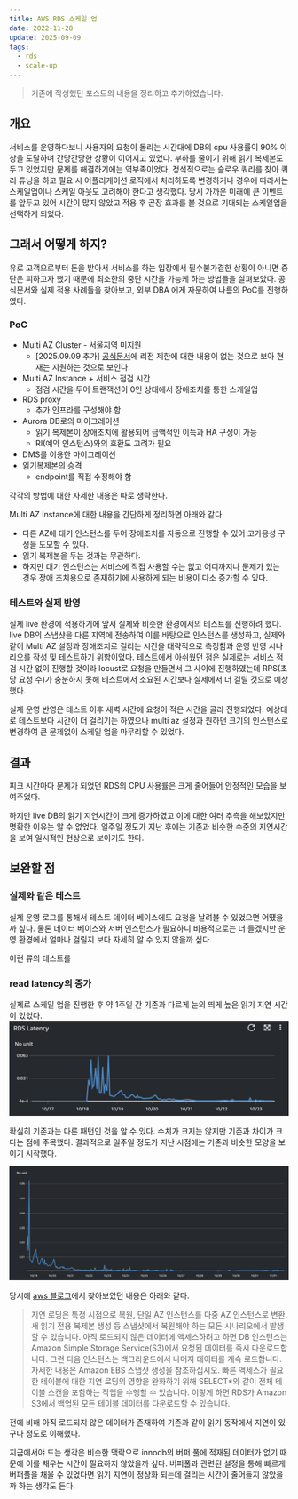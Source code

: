 ```yaml
---
title: AWS RDS 스케일 업
date: 2022-11-28
update: 2025-09-09
tags:
  - rds
  - scale-up
---
```


> 기존에 작성했던 포스트의 내용을 정리하고 추가하였습니다.

## 개요

서비스를 운영하다보니 사용자의 요청이 몰리는 시간대에 DB의 cpu 사용률이 90% 이상을 도달하며 간당간당한 상황이 이어지고 있었다. 부하를 줄이기 위해 읽기 복제본도 두고 있었지만 문제를 해결하기에는 역부족이었다. 정석적으로는 슬로우 쿼리를 찾아 쿼리 튜닝을 하고 필요 시 어플리케이션 로직에서 처리하도록 변경하거나 경우에 따라서는 스케일업이나 스케일 아웃도 고려해야 한다고 생각했다. 당시 가까운 미래에 큰 이벤트를 앞두고 있어 시간이 많지 않았고 적용 후 곧장 효과를 볼 것으로 기대되는 스케일업을 선택하게 되었다.

## 그래서 어떻게 하지?

유료 고객으로부터 돈을 받아서 서비스를 하는 입장에서 필수불가결한 상황이 아니면 중단은 피하고자 했기 때문에 최소한의 중단 시간을 가능케 하는 방법들을 살펴보았다. 공식문서와 실제 적용 사례들을 찾아보고, 외부 DBA 에게 자문하여 나름의 PoC를 진행하였다.

### PoC

- Multi AZ Cluster - 서울지역 미지원
  - [2025.09.09 추가] [공식문서](https://docs.aws.amazon.com/ko_kr/AmazonRDS/latest/UserGuide/multi-az-db-clusters-concepts.Limitations.html)에 리전 제한에 대한 내용이 없는 것으로 보아 현재는 지원하는 것으로 보인다.
- Multi AZ Instance + 서비스 점검 시간
  - 점검 시간을 두어 트랜잭션이 0인 상태에서 장애조치를 통한 스케일업
- RDS proxy
  - 추가 인프라를 구성해야 함
- Aurora DB로의 마이그레이션
  - 읽기 복제본이 장애조치에 활용되어 금액적인 이득과 HA 구성이 가능
  - RI(예약 인스턴스)와의 호환도 고려가 필요
- DMS를 이용한 마이그레이션
- 읽기복제본의 승격
  - endpoint를 직접 수정해야 함

각각의 방법에 대한 자세한 내용은 따로 생략한다.

Multi AZ Instance에 대한 내용을 간단하게 정리하면 아래와 같다.

- 다른 AZ에 대기 인스턴스를 두어 장애조치를 자동으로 진행할 수 있어 고가용성 구성을 도모할 수 있다.
- 읽기 복제본을 두는 것과는 무관하다.
- 하지만 대기 인스턴스는 서비스에 직접 사용할 수는 없고 어디까지나 문제가 있는 경우 장애 조치용으로 존재하기에 사용하게 되는 비용이 다소 증가할 수 있다.

### 테스트와 실제 반영

실제 live 환경에 적용하기에 앞서 실제와 비슷한 환경에서의 테스트를 진행하려 했다. live DB의 스냅샷을 다른 지역에 전송하여 이를 바탕으로 인스턴스를 생성하고, 실제와 같이 Multi AZ 설정과 장애조치로 걸리는 시간을 대략적으로 측정함과 운영 반영 시나리오를 작성 및 테스트하기 위함이었다. 테스트에서 아쉬웠던 점은 실제로는 서비스 점검 시간 없이 진행할 것이라 locust로 요청을 만들면서 그 사이에 진행하였는데 RPS(초당 요청 수)가 충분하지 못해 테스트에서 소요된 시간보다 실제에서 더 걸릴 것으로 예상했다.

실제 운영 반영은 테스트 이후 새벽 시간에 요청이 적은 시간을 골라 진행되었다. 예상대로 테스트보다 시간이 더 걸리기는 하였으나 multi az 설정과 원하던 크기의 인스턴스로 변경하여 큰 문제없이 스케일 업을 마무리할 수 있었다.

## 결과

피크 시간마다 문제가 되었던 RDS의 CPU 사용률은 크게 줄어들어 안정적인 모습을 보여주었다.

하지만 live DB의 읽기 지연시간이 크게 증가하였고 이에 대한 여러 추측을 해보았지만 명확한 이유는 알 수 없었다.
일주일 정도가 지난 후에는 기존과 비슷한 수준의 지연시간을 보여 일시적인 현상으로 보이기도 한다.

## 보완할 점

### 실제와 같은 테스트

실제 운영 로그를 통해서 테스트 데이터 베이스에도 요청을 날려볼 수 있었으면 어떘을까 싶다. 물론 데이터 베이스와 서버 인스턴스가 필요하니 비용적으로는 더 들겠지만 운영 환경에서 얼마나 걸릴지 보다 자세히 알 수 있지 않을까 싶다.

이런 류의 테스트를

### read latency의 증가

실제로 스케일 업을 진행한 후 약 1주일 간 기존과 다르게 눈의 띄게 높은 읽기 지연 시간이 있었다.
![ReadLatency가 요동쳤다.](latency1.png)

확실히 기존과는 다른 패턴인 것을 알 수 있다. 수치가 크지는 않지만 기존과 차이가 크다는 점에 주목했다. 결과적으로 일주일 정도가 지난 시점에는 기존과 비슷한 모양을 보이기 시작했다.

![다시 돌아오기는 했다.](latency2.png)

당시에 [aws 블로그](https://repost.aws/ko/knowledge-center/rds-write-latency-spikes)에서 찾아보았던 내용은 아래와 같다.

> 지연 로딩은 특정 시점으로 복원, 단일 AZ 인스턴스를 다중 AZ 인스턴스로 변환, 새 읽기 전용 복제본 생성 등 스냅샷에서 복원해야 하는 모든 시나리오에서 발생할 수 있습니다. 아직 로드되지 않은 데이터에 액세스하려고 하면 DB 인스턴스는 Amazon Simple Storage Service(S3)에서 요청된 데이터를 즉시 다운로드합니다. 그런 다음 인스턴스는 백그라운드에서 나머지 데이터를 계속 로드합니다. 자세한 내용은 Amazon EBS 스냅샷 생성을 참조하십시오. 빠른 액세스가 필요한 테이블에 대한 지연 로딩의 영향을 완화하기 위해 SELECT\*와 같이 전체 테이블 스캔을 포함하는 작업을 수행할 수 있습니다. 이렇게 하면 RDS가 Amazon S3에서 백업된 모든 테이블 데이터를 다운로드할 수 있습니다.

전에 비해 아직 로드되지 않은 데이터가 존재하여 기존과 같이 읽기 동작에서 지연이 있구나 정도로 이해했다.

지금에서야 드는 생각은 비슷한 맥락으로 innodb의 버퍼 풀에 적재된 데이터가 없기 때문에 이를 채우는 시간이 필요하지 않았을까 싶다. 버퍼풀과 관련된 설정을 통해 빠르게 버퍼풀을 채울 수 있었다면 읽기 지연이 정상화 되는데 걸리는 시간이 줄어들지 않았을까 하는 생각도 든다.
